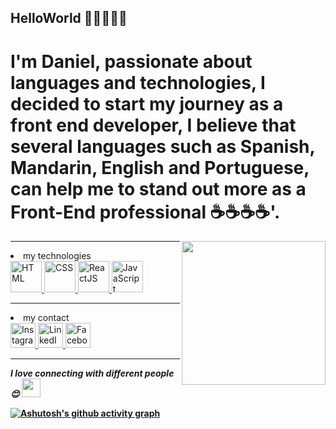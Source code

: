## HelloWorld 👋👋👋👋👋    
<h1> I'm Daniel, passionate about languages and technologies, I decided to start my journey as a front end developer, I believe that several languages such as Spanish, Mandarin, English and Portuguese, can help me to stand out more as a Front-End professional ☕☕☕☕'.</h1>  
<img align='right' src="https://media.giphy.com/media/M9gbBd9nbDrOTu1Mqx/giphy.gif" width="230">
<hr>

 <Li>my technologies</Li> 
<a href="https://developer.mozilla.org/en-US/docs/Web/HTML" target="_blank">
  <img src="https://upload.wikimedia.org/wikipedia/commons/6/61/HTML5_logo_and_wordmark.svg" alt="HTML" style="width:50px;height:50px;">
</a>

<a href="https://developer.mozilla.org/en-US/docs/Web/CSS" target="_blank">
  <img src="https://upload.wikimedia.org/wikipedia/commons/d/d5/CSS3_logo_and_wordmark.svg" alt="CSS" style="width:50px;height:50px;">
</a>

<a href="https://reactjs.org" target="_blank">
  <img src="https://upload.wikimedia.org/wikipedia/commons/a/a7/React-icon.svg" alt="ReactJS" style="width:50px;height:50px;">
</a>

<a href="https://developer.mozilla.org/en-US/docs/Web/JavaScript" target="_blank">
  <img src="https://upload.wikimedia.org/wikipedia/commons/6/6a/JavaScript-logo.png" alt="JavaScript" style="width:50px;height:50px;">
</a>
<hr>
  <li>my contact</li>

  <a href="https://www.instagram.com/danielllmalta/" target="_blank">
  <img src="https://upload.wikimedia.org/wikipedia/commons/a/a5/Instagram_icon.png" alt="Instagram" style="width:40px;height:40px;">
</a>

<a href="https://www.linkedin.com/in/dmsuarez/" target="_blank">
  <img src="https://upload.wikimedia.org/wikipedia/commons/c/ca/LinkedIn_logo_initials.png" alt="LinkedIn" style="width:40px;height:40px;">
</a>

<a href="https://www.facebook.com/DanielMSuarez" target="_blank">
  <img src="https://upload.wikimedia.org/wikipedia/commons/5/51/Facebook_f_logo_%282019%29.svg" alt="Facebook" style="width:40px;height:40px;">
</a>
<hr>
<em><b>I love connecting with different people</b><b>😊</em>
</a><img src="https://media.giphy.com/media/WUlplcMpOCEmTGBtBW/giphy.gif" width="30"> 


[![Ashutosh's github activity graph](https://github-readme-activity-graph.vercel.app/graph?username=DaniielMalta&bg_color=0d070a&color=6051d2&line=638c66&point=2a4747&area=true&hide_border=true)](https://github.com/ashutosh00710/github-readme-activity-graph)
